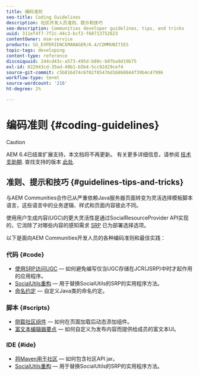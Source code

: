 ```yaml
---
title: 编码准则
seo-title: Coding Guidelines
description: 社区开发人员准则、提示和技巧
seo-description: Communities developer guidelines, tips, and tricks
uuid: 311ef4f7-7f2c-44c3-bcf2-f68713752623
contentOwner: msm-service
products: SG_EXPERIENCEMANAGER/6.4/COMMUNITIES
topic-tags: developing
content-type: reference
discoiquuid: 244cd43c-a573-495d-b80c-b97ba9d19b75
exl-id: 022043cd-35ed-49b1-b5b4-5cc92d29cef4
source-git-commit: c5b816d74c6f02f85476d16868844f39b4c47996
workflow-type: tm+mt
source-wordcount: '216'
ht-degree: 2%

---
```


# 编码准则 {#coding-guidelines}

>[!CAUTION]
>
>AEM 6.4已结束扩展支持，本文档将不再更新。 有关更多详细信息，请参阅 [技术支助期](https://helpx.adobe.com/cn/support/programs/eol-matrix.html). 查找支持的版本 [此处](https://experienceleague.adobe.com/docs/).

## 准则、提示和技巧 {#guidelines-tips-and-tricks}

与AEM Communities合作已从严重依赖Java服务器页面转变为灵活选择模板脚本语言，这些语言中的业务逻辑、样式和页面内容彼此不同。

使用用户生成内容(UGC)的更大灵活性是通过SocialResourceProvider API实现的，它消除了对哪些内容的感知需求 [SRP](srp.md) 已为部署选择选项。

以下是面向AEM Communities开发人员的各种编码准则和最佳实践：

### 代码 {#code}

* [使用SRP访问UGC](accessing-ugc-with-srp.md)  — 如何避免编写仅当UGC存储在JCR(JSRP)中时才起作用的应用程序。
* [SocialUtils重构](socialutils.md)  — 用于替换SocialUtils的SRP的实用程序方法。
* [命名约定](naming-conventions.md)  — 自定义Java类的命名约定。

### 脚本 {#scripts}

* [侧载社区组件](sideloading.md)  — 如何在页面加载后动态添加组件。
* [富文本编辑器要点](rte.md)  — 如何自定义为发布内容而提供给成员的富文本UI。

### IDE {#ide}

* [将Maven用于社区](maven.md)  — 如何包含社区API jar。
* [SocialUtils重构](socialutils.md)  — 用于替换SocialUtils的SRP的实用程序方法。
